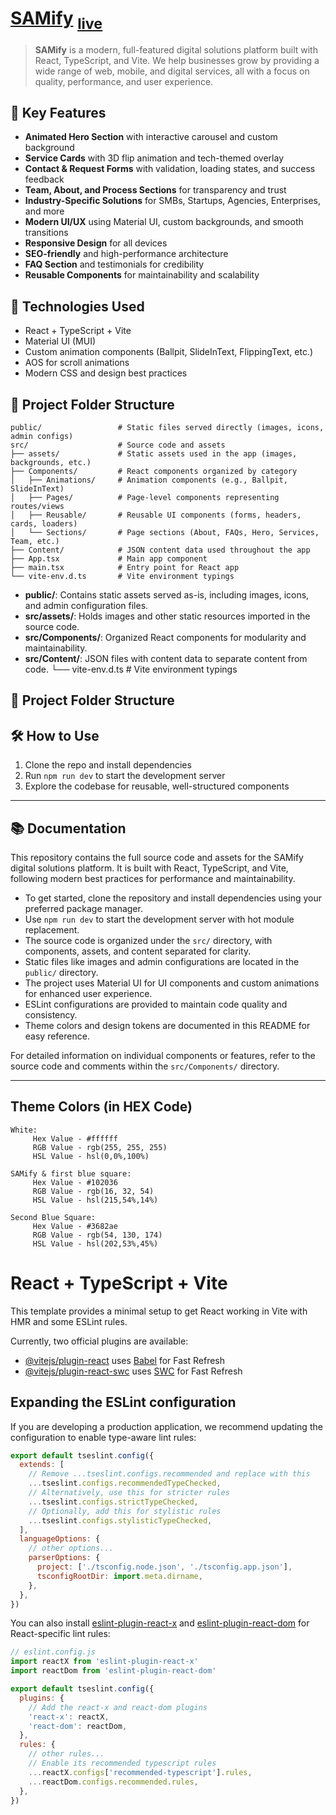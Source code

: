 # [SAMify](https://samifyit.netlify.app/) <sub>[live](https://samify.co.in/)</sub>

>**SAMify** is a modern, full-featured digital solutions platform built with React, TypeScript, and Vite. We help businesses grow by providing a wide range of web, mobile, and digital services, all with a focus on quality, performance, and user experience.

## 🌟 Key Features

- **Animated Hero Section** with interactive carousel and custom background
- **Service Cards** with 3D flip animation and tech-themed overlay
- **Contact & Request Forms** with validation, loading states, and success feedback
- **Team, About, and Process Sections** for transparency and trust
- **Industry-Specific Solutions** for SMBs, Startups, Agencies, Enterprises, and more
- **Modern UI/UX** using Material UI, custom backgrounds, and smooth transitions
- **Responsive Design** for all devices
- **SEO-friendly** and high-performance architecture
- **FAQ Section** and testimonials for credibility
- **Reusable Components** for maintainability and scalability

## 🚀 Technologies Used

- React + TypeScript + Vite
- Material UI (MUI)
- Custom animation components (Ballpit, SlideInText, FlippingText, etc.)
- AOS for scroll animations
- Modern CSS and design best practices

## 📁 Project Folder Structure

```
public/                 # Static files served directly (images, icons, admin configs)
src/                    # Source code and assets
├── assets/             # Static assets used in the app (images, backgrounds, etc.)
├── Components/         # React components organized by category
│   ├── Animations/     # Animation components (e.g., Ballpit, SlideInText)
│   ├── Pages/          # Page-level components representing routes/views
│   ├── Reusable/       # Reusable UI components (forms, headers, cards, loaders)
│   └── Sections/       # Page sections (About, FAQs, Hero, Services, Team, etc.)
├── Content/            # JSON content data used throughout the app
├── App.tsx             # Main app component
├── main.tsx            # Entry point for React app
└── vite-env.d.ts       # Vite environment typings
```

- **public/**: Contains static assets served as-is, including images, icons, and admin configuration files.
- **src/assets/**: Holds images and other static resources imported in the source code.
- **src/Components/**: Organized React components for modularity and maintainability.
- **src/Content/**: JSON files with content data to separate content from code.
└── vite-env.d.ts       # Vite environment typings
## 📁 Project Folder Structure


## 🛠️ How to Use

1. Clone the repo and install dependencies
2. Run `npm run dev` to start the development server
3. Explore the codebase for reusable, well-structured components

---

## 📚 Documentation

This repository contains the full source code and assets for the SAMify digital solutions platform. It is built with React, TypeScript, and Vite, following modern best practices for performance and maintainability.

- To get started, clone the repository and install dependencies using your preferred package manager.
- Use `npm run dev` to start the development server with hot module replacement.
- The source code is organized under the `src/` directory, with components, assets, and content separated for clarity.
- Static files like images and admin configurations are located in the `public/` directory.
- The project uses Material UI for UI components and custom animations for enhanced user experience.
- ESLint configurations are provided to maintain code quality and consistency.
- Theme colors and design tokens are documented in this README for easy reference.

For detailed information on individual components or features, refer to the source code and comments within the `src/Components/` directory.

---

## Theme Colors (in HEX Code)

```
White: 
     Hex Value - #ffffff
     RGB Value - rgb(255, 255, 255)
     HSL Value - hsl(0,0%,100%)

SAMify & first blue square:
     Hex Value - #102036
     RGB Value - rgb(16, 32, 54)
     HSL Value - hsl(215,54%,14%)

Second Blue Square:
     Hex Value - #3682ae
     RGB Value - rgb(54, 130, 174)
     HSL Value - hsl(202,53%,45%)
```

# React + TypeScript + Vite

This template provides a minimal setup to get React working in Vite with HMR and some ESLint rules.

Currently, two official plugins are available:

- [@vitejs/plugin-react](https://github.com/vitejs/vite-plugin-react/blob/main/packages/plugin-react) uses [Babel](https://babeljs.io/) for Fast Refresh
- [@vitejs/plugin-react-swc](https://github.com/vitejs/vite-plugin-react/blob/main/packages/plugin-react-swc) uses [SWC](https://swc.rs/) for Fast Refresh

## Expanding the ESLint configuration

If you are developing a production application, we recommend updating the configuration to enable type-aware lint rules:

```js
export default tseslint.config({
  extends: [
    // Remove ...tseslint.configs.recommended and replace with this
    ...tseslint.configs.recommendedTypeChecked,
    // Alternatively, use this for stricter rules
    ...tseslint.configs.strictTypeChecked,
    // Optionally, add this for stylistic rules
    ...tseslint.configs.stylisticTypeChecked,
  ],
  languageOptions: {
    // other options...
    parserOptions: {
      project: ['./tsconfig.node.json', './tsconfig.app.json'],
      tsconfigRootDir: import.meta.dirname,
    },
  },
})
```

You can also install [eslint-plugin-react-x](https://github.com/Rel1cx/eslint-react/tree/main/packages/plugins/eslint-plugin-react-x) and [eslint-plugin-react-dom](https://github.com/Rel1cx/eslint-react/tree/main/packages/plugins/eslint-plugin-react-dom) for React-specific lint rules:

```js
// eslint.config.js
import reactX from 'eslint-plugin-react-x'
import reactDom from 'eslint-plugin-react-dom'

export default tseslint.config({
  plugins: {
    // Add the react-x and react-dom plugins
    'react-x': reactX,
    'react-dom': reactDom,
  },
  rules: {
    // other rules...
    // Enable its recommended typescript rules
    ...reactX.configs['recommended-typescript'].rules,
    ...reactDom.configs.recommended.rules,
  },
})
```
